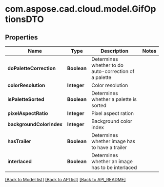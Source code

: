
# com.aspose.cad.cloud.model.GifOptionsDTO

## Properties
Name | Type | Description | Notes
------------ | ------------- | ------------- | -------------
**doPaletteCorrection** | **Boolean** | Determines whether to do auto-correction of a palette | 
**colorResolution** | **Integer** | Color resolution | 
**isPaletteSorted** | **Boolean** | Determines whether a palette is sorted | 
**pixelAspectRatio** | **Integer** | Pixel aspect ration | 
**backgroundColorIndex** | **Integer** | Background color index | 
**hasTrailer** | **Boolean** | Determines whether image has to have a trailer | 
**interlaced** | **Boolean** | Determines whether an image has to be interlaced | 


[[Back to Model list]](API_README.md#documentation-for-models) [[Back to API list]](API_README.md#documentation-for-api-endpoints) [[Back to API_README]](API_README.md)

